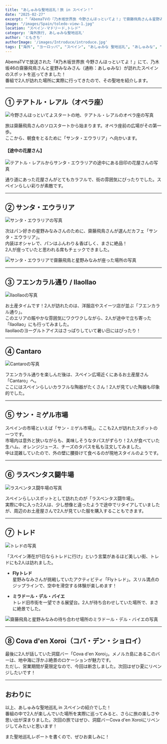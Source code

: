 ```yaml
---
title: "あしゅみな聖地巡礼！旅 in スペイン！"
date: "2025-02-27"
excerpt: "「AbemaTVの『乃木坂世界旅 今野さんほっといてよ！』で齋藤飛鳥さん＆星野みなみさん（あしゅみな）が訪れたスペインの聖地巡礼レポート！オペラ座、サンタ・エウラリア、サン・ミゲル市場、トレドなど2人の足跡をたどって、スペインの魅力をたっぷり紹介しています。乃木坂ファン＆旅行好き必見！」"
image: "/images/Spain/toledo-view-1.jpg"
location: "スペイン-マドリード,トレド"
category: '海外旅行, あしゅみな聖地巡礼'
author: 'ともきち'
authorImage: '/images/Introduce/introduce.jpg'
tags: ["海外", "ヨーロッパ", "スペイン", "あしゅみな 聖地巡礼", "あしゅみな", "聖地巡礼"]
---
```


AbemaTVで放送された「#乃木坂世界旅 今野さんほっといてよ！」にて、乃木坂46の齋藤飛鳥さんと星野みなみさん（通称：あしゅみな）が訪れたスペインのスポットを巡ってきました！  
番組で2人が訪れた場所に実際に行ってきたので、その聖地を紹介します。

---

## ① テアトル・レアル（オペラ座）

![今野さんほっといてよスタートの地、テアトル・レアルのオペラ座の写真](/images/Spain/teatro-real.jpg)


旅は齋藤飛鳥さんのソロスタートから始まります。オペラ座前の広場がその第一歩。  
ここから、朝食をとるために「サンタ・エウラリア」へ向かいます。

#### 【途中の花屋さん】  

![テアトル・レアルからサンタ・エウラリアの途中にある目印の花屋さんの写真](/images/Spain/flower-shop.jpg)

通り道にあった花屋さんがとてもカラフルで、街の雰囲気にぴったりでした。スペインらしい彩りが素敵です。

---

## ② サンタ・エウラリア

![サンタ・エウラリアの写真](/images/Spain/santa-eulalia1.jpg)

次はパン好きの星野みなみさんのために、齋藤飛鳥さんが選んだカフェ「サンタ・エウラリア」。  
内装はオシャレで、パンはふんわり＆香ばしく、まさに絶品！  
2人が座っていたと思われる席もチェックできました。

![サンタ・エウラリアで齋藤飛鳥と星野みなみが座った場所の写真](/images/Spain/santa-eulalia2.jpg)

---

## ③ フエンカラル通り / llaollao

![llaollaoの写真](/images/Spain/llaollao.jpg)

お土産タイムです！2人が訪れたのは、洋服店やスイーツ店が並ぶ「フエンカラル通り」。  
このエリアの賑やかな雰囲気にワクワクしながら、2人が途中で立ち寄った「llaollao」にも行ってみました。  
llaollaoのヨーグルトアイスはさっぱりしていて暑い日にはぴったり！

---

## ④ Cantaro

![Cantaroの写真](/images/Spain/cantaro.jpg)

フエンカラル通りを楽しんだ後は、スペイン広場近くにあるお土産屋さん「Cantaro」へ。  
ここにはスペインらしいカラフルな陶器がたくさん！2人が見ていた陶器も印象的でした。

---

## ⑤ サン・ミゲル市場

スペインの市場といえば「サン・ミゲル市場」。ここも2人が訪れたスポットの一つです。  
市場内は意外と狭いながらも、美味しそうなタパスがずらり！2人が食べていた生ハム、オレンジジュース、チーズのタパスを私も注文してみました。  
中は混雑していたので、外の壁に腰掛けて食べるのが現地スタイルのようです。

---

## ⑥ ラスベンタス闘牛場

![ラスベンタス闘牛場の写真](/images/Spain/plaza-de-toros-de-las-ventas-1.jpg)

スペインらしいスポットとして訪れたのが「ラスベンタス闘牛場」。  
実際に中に入った2人は、少し想像と違ったようで途中でリタイアしていましたが、周辺のお土産屋さんで2人が見ていた服を購入することもできます。

---

## ⑦ トレド

![トレドの写真](/images/Spain/toledo-view-1.jpg)

「スペイン滞在が1日ならトレドに行け」という言葉があるほど美しい街、トレドにも2人は訪れました。

- **Flyトレド**  
  星野みなみさんが挑戦していたアクティビティ「Flyトレド」。スリル満点のジップラインで、空中を滑空する体験が楽しめます！

- **ミラドール・デル・バイエ**  
  トレド旧市街を一望できる展望台。2人が待ち合わせしていた場所で、まさに絶景でした。

![齋藤飛鳥と星野みなみの待ち合わせ場所のミラドール・デル・バイエの写真](/images/Spain/mirador-del-valle.jpg)

---

## ⑧ Cova d'en Xoroi（コバ・デン・ショロイ）

最後に2人が話していた洞窟バー「Cova d'en Xoroi」。メノルカ島にあるこのバーは、地中海に浮かぶ絶景のロケーションが魅力です。  
ただし、営業期間が夏限定なので、今回は断念しました。次回はぜひ夏にリベンジしたいです！

---

## おわりに

以上、あしゅみな聖地巡礼 in スペインの紹介でした！  
番組の中で2人が楽しんでいた場所を実際に巡ってみると、さらに旅の楽しさや思い出が深まりました。次回の旅ではぜひ、洞窟バーCova d'en Xoroiにリベンジしてみたいと思います！

また聖地巡礼レポートを書くので、ぜひお楽しみに！  
